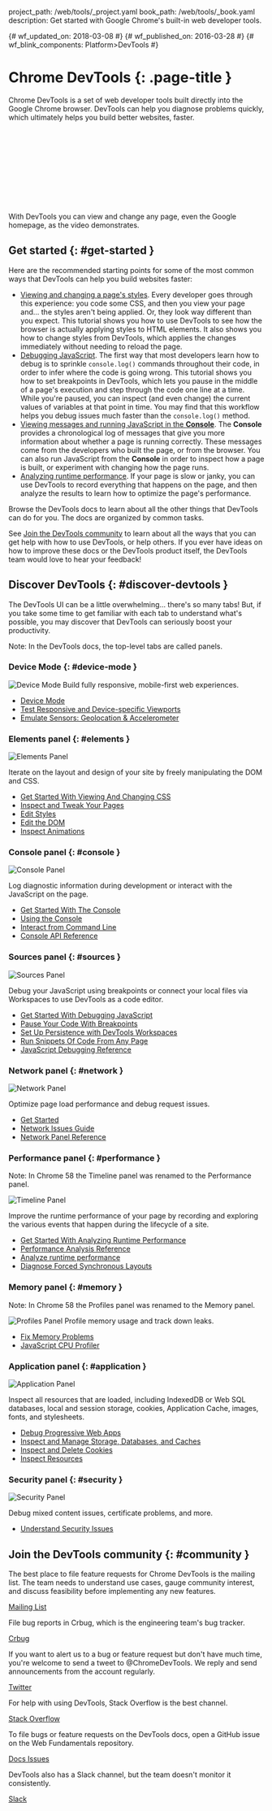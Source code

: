 project_path: /web/tools/_project.yaml
book_path: /web/tools/_book.yaml
description: Get started with Google Chrome's built-in web developer tools.

{# wf_updated_on: 2018-03-08 #}
{# wf_published_on: 2016-03-28 #}
{# wf_blink_components: Platform>DevTools #}

# Chrome DevTools {: .page-title }

Chrome DevTools is a set of web developer tools built directly into the Google Chrome browser.
DevTools can help you diagnose problems quickly, which ultimately helps you build better
websites, faster.

<div class="video-wrapper">
  <iframe class="devsite-embedded-youtube-video" data-video-id="G_P6rpRSr4g"
          data-autohide="1" data-showinfo="0" frameborder="0" allowfullscreen>
  </iframe>
</div>

With DevTools you can view and change any page, even the Google homepage, as the video
demonstrates.

## Get started {: #get-started }

Here are the recommended starting points for some of the most common ways that DevTools
can help you build websites faster:

* [Viewing and changing a page's styles](/web/tools/chrome-devtools/css/). Every developer goes
  through this experience: you code some CSS, and then you view your page and... the styles
  aren't being applied. Or, they look way different than you expect. This tutorial shows you how
  to use DevTools to see how the browser is actually applying styles to HTML elements. It also
  shows you how to change styles from DevTools, which applies the changes immediately without
  needing to reload the page.
* [Debugging JavaScript](/web/tools/chrome-devtools/javascript/). The first way that most
  developers learn how to debug is to sprinkle `console.log()` commands throughout their code,
  in order to infer where the code is going wrong. This tutorial shows you how to set breakpoints
  in DevTools, which lets you pause in the middle of a page's execution and step through the
  code one line at a time. While you're paused, you can inspect (and even change) the current
  values of variables at that point in time. You may find that this workflow helps you
  debug issues much faster than the `console.log()` method.
* [Viewing messages and running JavaScript in the **Console**](console/get-started). The
  **Console** provides a chronological log of messages that give you more information about
  whether a page is running correctly. These messages come from the developers who built the
  page, or from the browser. You can also run JavaScript from the **Console** in order to
  inspect how a page is built, or experiment with changing how the page runs.
* [Analyzing runtime performance](/web/tools/chrome-devtools/evaluate-performance/). If your
  page is slow or janky, you can use DevTools to record everything that happens on the page,
  and then analyze the results to learn how to optimize the page's performance.

Browse the DevTools docs to learn about all the other things that DevTools can do for you.
The docs are organized by common tasks.

See [Join the DevTools community](#community) to learn about all the ways that you can
get help with how to use DevTools, or help others. If you ever have ideas on how to improve these
docs or the DevTools product itself, the DevTools team would love to hear your feedback!

## Discover DevTools {: #discover-devtools }

The DevTools UI can be a little overwhelming... there's so many tabs! But, if you take some
time to get familiar with each tab to understand what's possible, you may discover that DevTools
can seriously boost your productivity.

Note: In the DevTools docs, the top-level tabs are called panels.

### Device Mode {: #device-mode }

<img src="images/device-mode.png" alt="Device Mode" class="attempt-right">
Build fully responsive, mobile-first web experiences.</p>

* [Device Mode](/web/tools/chrome-devtools/device-mode/)
* [Test Responsive and Device-specific Viewports](/web/tools/chrome-devtools/device-mode/emulate-mobile-viewports)
* [Emulate Sensors: Geolocation &amp; Accelerometer](/web/tools/chrome-devtools/device-mode/device-input-and-sensors)

<div style="clear:both;"></div>

### Elements panel {: #elements }

<img src="images/panels/elements.png" alt="Elements Panel" class="attempt-right">

Iterate on the layout and design of your site by freely manipulating the DOM and CSS.

* [Get Started With Viewing And Changing CSS](/web/tools/chrome-devtools/css/)
* [Inspect and Tweak Your Pages](/web/tools/chrome-devtools/inspect-styles/)
* [Edit Styles](/web/tools/chrome-devtools/inspect-styles/edit-styles)
* [Edit the DOM](/web/tools/chrome-devtools/inspect-styles/edit-dom)
* [Inspect Animations](/web/tools/chrome-devtools/inspect-styles/animations)

<div style="clear:both;"></div>

### Console panel {: #console }

<img src="images/panels/console.png" alt="Console Panel" class="attempt-right">

Log diagnostic information during development or interact with the JavaScript on the page.

* [Get Started With The Console](/web/tools/chrome-devtools/console/get-started)
* [Using the Console](/web/tools/chrome-devtools/console/)
* [Interact from Command Line](/web/tools/chrome-devtools/console/command-line-reference)
* [Console API Reference](/web/tools/chrome-devtools/console/console-reference)

<div style="clear:both;"></div>

### Sources panel {: #sources }

<img src="images/panels/sources.png" alt="Sources Panel" class="attempt-right">

Debug your JavaScript using breakpoints or connect your local files via Workspaces to use
DevTools as a code editor.

* [Get Started With Debugging JavaScript](/web/tools/chrome-devtools/javascript)
* [Pause Your Code With Breakpoints](/web/tools/chrome-devtools/javascript/breakpoints)
* [Set Up Persistence with DevTools Workspaces](/web/tools/setup/setup-workflow)
* [Run Snippets Of Code From Any Page](/web/tools/chrome-devtools/snippets)
* [JavaScript Debugging Reference](/web/tools/chrome-devtools/javascript/reference)

<div style="clear:both;"></div>

### Network panel {: #network }

<img src="images/panels/network.png" alt="Network Panel" class="attempt-right">

Optimize page load performance and debug request issues.

* [Get Started](/web/tools/chrome-devtools/network-performance/)
* [Network Issues Guide](/web/tools/chrome-devtools/network-performance/issues)
* [Network Panel Reference](/web/tools/chrome-devtools/network-performance/reference)

<div style="clear:both;"></div>

### Performance panel {: #performance }

Note: In Chrome 58 the Timeline panel was renamed to the Performance panel.

<img src="images/panels/performance.png" alt="Timeline Panel" class="attempt-right">

Improve the runtime performance of your page by recording and exploring the
various events that happen during the lifecycle of a site.

* [Get Started With Analyzing Runtime Performance][runtimegs]
* [Performance Analysis Reference](/web/tools/chrome-devtools/evaluate-performance/reference)
* [Analyze runtime performance](/web/tools/chrome-devtools/rendering-tools/)
* [Diagnose Forced Synchronous Layouts](/web/tools/chrome-devtools/rendering-tools/forced-synchronous-layouts)

[runtimegs]: /web/tools/chrome-devtools/evaluate-performance/

<div style="clear:both;"></div>

### Memory panel {: #memory }

Note: In Chrome 58 the Profiles panel was renamed to the Memory panel.

<img src="images/panels/memory.png" alt="Profiles Panel" class="attempt-right">
Profile memory usage and track down leaks.

* [Fix Memory Problems](/web/tools/chrome-devtools/memory-problems/)
* [JavaScript CPU Profiler](/web/tools/chrome-devtools/rendering-tools/js-execution)

<div style="clear:both;"></div>

### Application panel {: #application }

<img src="images/panels/application.png" alt="Application Panel" class="attempt-right">

Inspect all resources that are loaded, including IndexedDB or Web SQL databases, local and
session storage, cookies, Application Cache, images, fonts, and stylesheets.

* [Debug Progressive Web Apps](/web/tools/chrome-devtools/progressive-web-apps)
* [Inspect and Manage Storage, Databases, and Caches](/web/tools/chrome-devtools/manage-data/local-storage)
* [Inspect and Delete Cookies](/web/tools/chrome-devtools/manage-data/cookies)
* [Inspect Resources](/web/tools/chrome-devtools/manage-data/page-resources)

<div style="clear:both;"></div>

### Security panel {: #security }

<img src="images/panels/security.png" alt="Security Panel" class="attempt-right">

Debug mixed content issues, certificate problems, and more.

* [Understand Security Issues](/web/tools/chrome-devtools/security)

<div style="clear:both;"></div>

## Join the DevTools community {: #community }

<style>
  .cdt-but {
    display: inline-block;
  }
</style>

The best place to file feature requests for Chrome DevTools is the mailing list.
The team needs to understand use cases, gauge community interest, and discuss
feasibility before implementing any new features.

<a class="button button-primary gc-analytics-event cdt-but"
   href="https://groups.google.com/forum/#!forum/google-chrome-developer-tools"
   data-category="DevTools" data-label="Home / Mailing List">Mailing List</a>

File bug reports in Crbug, which is the engineering team's bug tracker.

<a class="button button-primary gc-analytics-event" href="https://crbug.com"
   data-category="DevTools" data-label="Home / Crbug">Crbug</a>

If you want to alert us to a bug or feature request but don't have much time,
you're welcome to send a tweet to @ChromeDevTools. We reply and send
announcements from the account regularly.

<a class="button button-primary gc-analytics-event"
   data-category="DevTools" data-label="Home / Twitter"
   href="https://twitter.com/ChromeDevTools">Twitter</a>

For help with using DevTools, Stack Overflow is the best channel.

<a class="button button-primary gc-analytics-event cdt-but"
   href="https://stackoverflow.com/questions/ask?tags=google-chrome-devtools"
   data-category="DevTools" data-label="Home / Stack Overflow">
  Stack Overflow
</a>

To file bugs or feature requests on the DevTools docs, open a GitHub issue
on the Web Fundamentals repository.

<a class="button button-primary gc-analytics-event"
   href="https://github.com/google/webfundamentals/issues/new"
   data-category="DevTools" data-label="Home / GitHub">Docs Issues</a>

DevTools also has a Slack channel, but the team doesn't monitor it
consistently.

<a class="button button-primary gc-analytics-event"
   href="https://chromiumdev.slack.com/messages/devtools/"
   data-category="DevTools" data-label="Home / Slack">Slack</a>
